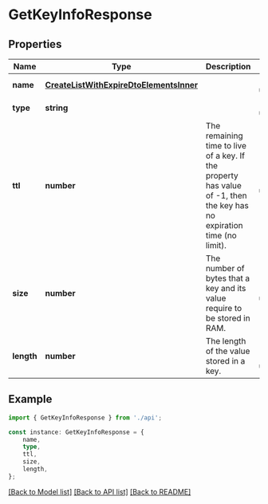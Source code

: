 # GetKeyInfoResponse


## Properties

Name | Type | Description | Notes
------------ | ------------- | ------------- | -------------
**name** | [**CreateListWithExpireDtoElementsInner**](CreateListWithExpireDtoElementsInner.md) |  | [default to undefined]
**type** | **string** |  | [default to undefined]
**ttl** | **number** | The remaining time to live of a key. If the property has value of -1, then the key has no expiration time (no limit). | [default to undefined]
**size** | **number** | The number of bytes that a key and its value require to be stored in RAM. | [default to undefined]
**length** | **number** | The length of the value stored in a key. | [optional] [default to undefined]

## Example

```typescript
import { GetKeyInfoResponse } from './api';

const instance: GetKeyInfoResponse = {
    name,
    type,
    ttl,
    size,
    length,
};
```

[[Back to Model list]](../README.md#documentation-for-models) [[Back to API list]](../README.md#documentation-for-api-endpoints) [[Back to README]](../README.md)
